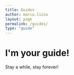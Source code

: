 ```yaml
---
title: Guides
author: marco.lizza
layout: page
permalink: /guides/
type: "guide"
---
```

# I'm your guide!

Stay a while, stay forever!
